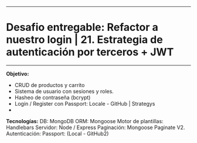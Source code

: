 ********
# Desafio entregable: Refactor a nuestro login | 21. Estrategia de autenticación por terceros + JWT
********
**Objetivo:** 
- CRUD de productos y carrito 
- Sistema de usuario con sesiones y roles.
- Hasheo de contraseña (bcrypt)
- Login / Register con Passport: Locale - GitHub | Strategys
- 

**Tecnologías:** 
DB: MongoDB
ORM: Mongoose
Motor de plantillas: Handlebars
Servidor: Node / Express
Paginación: Mongoose Paginate V2.
Autenticación: Passport: (Local - GitHub2)

